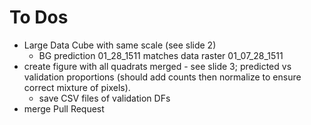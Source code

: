 # To Dos

* Large Data Cube with same scale (see slide 2)
    * BG prediction 01_28_1511 matches data raster 01_07_28_1511
* create figure with all quadrats merged - see slide 3; predicted vs validation proportions (should add counts then normalize to ensure correct mixture of pixels).
    * save CSV files of validation DFs
* merge Pull Request
